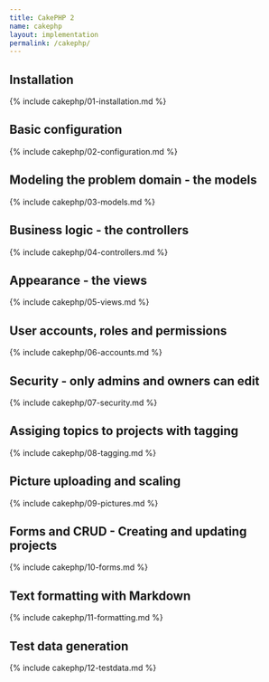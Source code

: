 ```yaml
---
title: CakePHP 2
name: cakephp
layout: implementation
permalink: /cakephp/
---
```


## Installation
{% include cakephp/01-installation.md %}
## Basic configuration
{% include cakephp/02-configuration.md %}
## Modeling the problem domain - the models
{% include cakephp/03-models.md %}
## Business logic - the controllers
{% include cakephp/04-controllers.md %}
## Appearance - the views
{% include cakephp/05-views.md %}
## User accounts, roles and permissions
{% include cakephp/06-accounts.md %}
## Security - only admins and owners can edit
{% include cakephp/07-security.md %}
## Assiging topics to projects with tagging 
{% include cakephp/08-tagging.md %}
## Picture uploading and scaling
{% include cakephp/09-pictures.md %}
## Forms and CRUD - Creating and updating projects 
{% include cakephp/10-forms.md %}
## Text formatting with Markdown
{% include cakephp/11-formatting.md %}
## Test data generation
{% include cakephp/12-testdata.md %}

